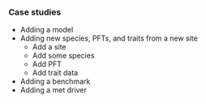### Case studies

- Adding a model
- Adding new species, PFTs, and traits from a new site
    - Add a site
    - Add some species
    - Add PFT
    - Add trait data
- Adding a benchmark
- Adding a met driver
